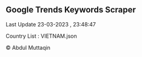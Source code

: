 

## Google Trends Keywords Scraper 
 
Last Update 23-03-2023 , 23:48:47

Country List :
VIETNAM.json



© Abdul Muttaqin 
